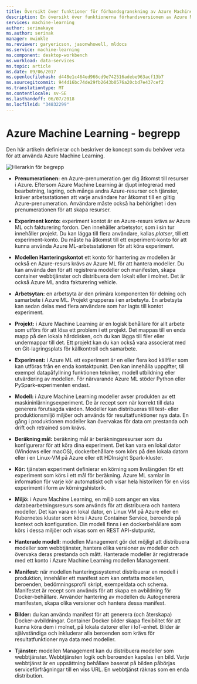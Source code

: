 ```yaml
---
title: Översikt över funktioner för förhandsgranskning av Azure Machine Learning | Microsoft Docs
description: En översikt över funktionerna förhandsversionen av Azure Machine Learning prenumerationer, konton, arbetsytor, projekt, t.ex.
services: machine-learning
author: serinakaye
ms.author: serinak
manager: mwinkle
ms.reviewer: garyericson, jasonwhowell, mldocs
ms.service: machine-learning
ms.component: desktop-workbench
ms.workload: data-services
ms.topic: article
ms.date: 09/06/2017
ms.openlocfilehash: d448e1c464ed966cd9e742516adebe963acf13b7
ms.sourcegitcommit: 944d16bc74de29fb2643b0576a20cbd7e437cef2
ms.translationtype: MT
ms.contentlocale: sv-SE
ms.lasthandoff: 06/07/2018
ms.locfileid: "34832299"
---
```

# <a name="azure-machine-learning---concepts"></a>Azure Machine Learning - begrepp

Den här artikeln definierar och beskriver de koncept som du behöver veta för att använda Azure Machine Learning. 

![Hierarkin för begrepp](media/overview-general-concepts/hierarchy.png)

- **Prenumerationen:** en Azure-prenumeration ger dig åtkomst till resurser i Azure. Eftersom Azure Machine Learning är djupt integrerad med bearbetning, lagring, och många andra Azure-resurser och tjänster, kräver arbetsstationen att varje användare har åtkomst till en giltig Azure-prenumeration. Användare måste också ha behörighet i den prenumerationen för att skapa resurser.


- **Experiment konto:** experiment kontot är en Azure-resurs krävs av Azure ML och fakturering fordon. Den innehåller arbetsytor, som i sin tur innehåller projekt. Du kan lägga till flera användare, kallas _platser_, till ett experiment-konto. Du måste ha åtkomst till ett experiment-konto för att kunna använda Azure ML-arbetsstationen för att köra experiment. 


- **Modellen Hanteringskontot** ett konto för hantering av modellen är också en Azure-resurs krävs av Azure ML för att hantera modeller. Du kan använda den för att registrera modeller och manifesten, skapa container webbtjänster och distribuera dem lokalt eller i molnet. Det är också Azure ML andra fakturering vehicle.


- **Arbetsytan:** en arbetsyta är den primära komponenten för delning och samarbete i Azure ML. Projekt grupperas i en arbetsyta. En arbetsyta kan sedan delas med flera användare som har lagts till kontot experiment.


- **Projekt:** i Azure Machine Learning är en logisk behållare för allt arbete som utförs för att lösa ett problem i ett projekt. Det mappas till en enda mapp på den lokala hårddisken, och du kan lägga till filer eller undermappar till det. Ett projekt kan du kan också vara associerat med en Git-lagringsplats för källkontroll och samarbete.  

- **Experiment:** i Azure ML ett experiment är en eller flera kod källfiler som kan utföras från en enda kontaktpunkt. Den kan innehålla uppgifter, till exempel datapåfyllning funktionen tekniker, modell utbildning eller utvärdering av modellen. För närvarande Azure ML stöder Python eller PySpark-experimenten endast.


- **Modell:** i Azure Machine Learning modeller avser produkten av ett maskininlärningsexperiment. De är recept som när korrekt till data generera förutsagda värden. Modeller kan distribueras till test- eller produktionsmiljö miljöer och används för resultatfunktioner nya data. En gång i produktionen modeller kan övervakas för data om prestanda och drift och retrained som krävs. 

- **Beräkning mål:** beräkning mål är beräkningsresurser som du konfigurerar för att köra dina experiment. Det kan vara en lokal dator (Windows eller macOS), dockerbehållare som körs på den lokala datorn eller i en Linux-VM på Azure eller ett HDInsight Spark-kluster.


- **Kör:** tjänsten experiment definierar en körning som livslängden för ett experiment som körs i ett mål för beräkning. Azure ML samlar in information för varje kör automatiskt och visar hela historiken för en viss experiment i form av körningshistorik.

- **Miljö:** i Azure Machine Learning, en miljö som anger en viss databearbetningsresurs som används för att distribuera och hantera modeller. Det kan vara en lokal dator, en Linux VM på Azure eller en Kubernetes kluster som körs i Azure Container Service, beroende på kontext och konfiguration. Din modell finns i en dockerbehållare som körs i dessa miljöer och visas som en REST API-slutpunkt.


- **Hanterade modell:** modellen Management gör det möjligt att distribuera modeller som webbtjänster, hantera olika versioner av modeller och övervaka deras prestanda och mått. Hanterade modeller är registrerade med ett konto i Azure Machine Learning modellen Management.

- **Manifest:** när modellen hanteringssystemet distribuerar en modell i produktion, innehåller ett manifest som kan omfatta modellen, beroenden, bedömningsprofil skript, exempeldata och schema. Manifestet är recept som används för att skapa en avbildning för Docker-behållare. Använder hantering av modellen du Autogenerera manifesten, skapa olika versioner och hantera dessa manifest. 


- **Bilder:** du kan använda manifest för att generera (och återskapa) Docker-avbildningar. Container Docker bilder skapa flexibilitet för att kunna köra dem i molnet, på lokala datorer eller i IoT-enhet. Bilder är självständiga och inkluderar alla beroenden som krävs för resultatfunktioner nya data med modeller. 

- **Tjänster:** modellen Management kan du distribuera modeller som webbtjänster. Webbtjänsten logik och beroenden kapslas i en bild. Varje webbtjänst är en uppsättning behållare baserat på bilden påbörjas serviceförfrågningar till en viss URL. En webbtjänst räknas som en enda distribution.
